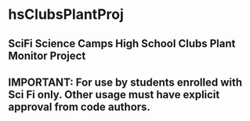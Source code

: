 # hsClubsPlantProj
SciFi Science Camps High School Clubs Plant Monitor Project
-----------------------------------------------------------
IMPORTANT: For use by students enrolled with Sci Fi only.
Other usage must have explicit approval from code authors.
-----------------------------------------------------------

